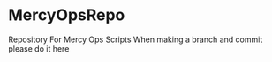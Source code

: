# MercyOpsRepo
Repository For Mercy Ops Scripts 
When making a branch and commit please do it here 
